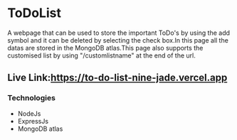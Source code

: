 # ToDoList

A webpage that can be used to store the important ToDo's by using the add symbol and it can be deleted by selecting the check box.In this page all the datas are stored in the MongoDB atlas.This page also supports the customised list by using "/customlistname" at the end of the url.

## Live Link:https://to-do-list-nine-jade.vercel.app

### Technologies 

* NodeJs
* ExpressJs
* MongoDB atlas

